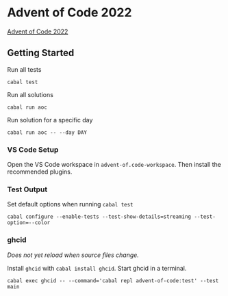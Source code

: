 # Advent of Code 2022

[Advent of Code 2022](https://adventofcode.com/2022)

## Getting Started

Run all tests

    cabal test

Run all solutions

    cabal run aoc

Run solution for a specific day

    cabal run aoc -- --day DAY

### VS Code Setup

Open the VS Code workspace in `advent-of.code-workspace`.
Then install the recommended plugins.

### Test Output

Set default options when running `cabal test`

    cabal configure --enable-tests --test-show-details=streaming --test-option=--color

### ghcid

_Does not yet reload when source files change._

Install `ghcid` with `cabal install ghcid`.
Start ghcid in a terminal.

    cabal exec ghcid -- --command='cabal repl advent-of-code:test' --test main
